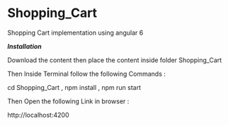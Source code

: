 # Shopping_Cart
Shopping Cart implementation using angular 6

***Installation***

Download the content then place the content inside folder Shopping_Cart

Then Inside Terminal follow the following Commands :

cd Shopping_Cart ,
npm install ,
npm run start

Then Open the following Link in browser :

http://localhost:4200
